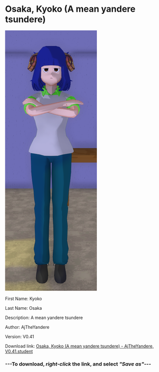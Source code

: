 # Osaka, Kyoko (A mean yandere tsundere)

<img src = "https://raw.githubusercontent.com/Arbiter1223/Daigaku-Gurashi-Custom-Students/master/Students/Files/Osaka%2C%20Kyoko%20(A%20mean%20yandere%20tsundere).png">

First Name: Kyoko

Last Name: Osaka

Description: A mean yandere tsundere

Author: AjTheYandere

Version: V0.41

Download link: <a href="https://raw.githubusercontent.com/Arbiter1223/Daigaku-Gurashi-Custom-Students/master/Students/Files/Osaka%2C%20Kyoko%20(A%20mean%20yandere%20tsundere)%20-%20AjTheYandere%2C%20V0.41.student">Osaka, Kyoko (A mean yandere tsundere) - AjTheYandere, V0.41.student</a>

### ---**To download, _right-click_ the link, and select _"Save as"_**---
